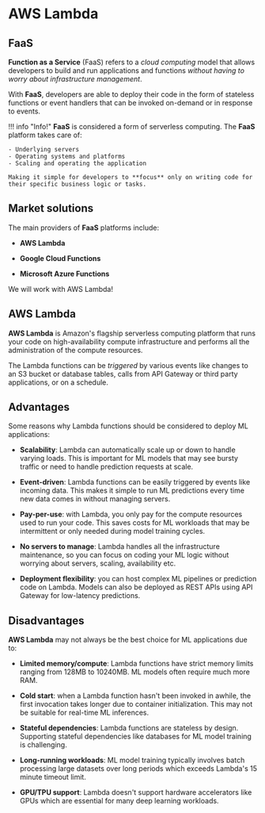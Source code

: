 # AWS Lambda

## FaaS

**Function as a Service** (FaaS) refers to a *cloud computing* model that allows developers to build and run applications and functions *without having to worry about infrastructure management*.

With **FaaS**, developers are able to deploy their code in the form of stateless functions or event handlers that can be invoked on-demand or in response to events.

!!! info "Info!"
    **FaaS** is considered a form of serverless computing. The **FaaS** platform takes care of:
    
    - Underlying servers
    - Operating systems and platforms
    - Scaling and operating the application
    
    Making it simple for developers to **focus** only on writing code for their specific business logic or tasks.

## Market solutions

The main providers of **FaaS** platforms include:

- **AWS Lambda**

- **Google Cloud Functions**

- **Microsoft Azure Functions**

We will work with AWS Lambda!

## AWS Lambda

**AWS Lambda** is Amazon's flagship serverless computing platform that runs your code on high-availability compute infrastructure and performs all the administration of the compute resources.

The Lambda functions can be *triggered* by various events like changes to an S3 bucket or database tables, calls from API Gateway or third party applications, or on a schedule. 

## Advantages

Some reasons why Lambda functions should be considered to deploy ML applications:

- **Scalability**: Lambda can automatically scale up or down to handle varying loads. This is important for ML models that may see bursty traffic or need to handle prediction requests at scale.

- **Event-driven**: Lambda functions can be easily triggered by events like incoming data. This makes it simple to run ML predictions every time new data comes in without managing servers.

- **Pay-per-use**: with Lambda, you only pay for the compute resources used to run your code. This saves costs for ML workloads that may be intermittent or only needed during model training cycles.

- **No servers to manage**: Lambda handles all the infrastructure maintenance, so you can focus on coding your ML logic without worrying about servers, scaling, availability etc.

- **Deployment flexibility**: you can host complex ML pipelines or prediction code on Lambda. Models can also be deployed as REST APIs using API Gateway for low-latency predictions.


## Disadvantages

**AWS Lambda** may not always be the best choice for ML applications due to:

- **Limited memory/compute**: Lambda functions have strict memory limits ranging from 128MB to 10240MB. ML models often require much more RAM.

- **Cold start**: when a Lambda function hasn't been invoked in awhile, the first invocation takes longer due to container initialization. This may not be suitable for real-time ML inferences.

- **Stateful dependencies**: Lambda functions are stateless by design. Supporting stateful dependencies like databases for ML model training is challenging.

- **Long-running workloads**: ML model training typically involves batch processing large datasets over long periods which exceeds Lambda's 15 minute timeout limit.

- **GPU/TPU support**: Lambda doesn't support hardware accelerators like GPUs which are essential for many deep learning workloads.
